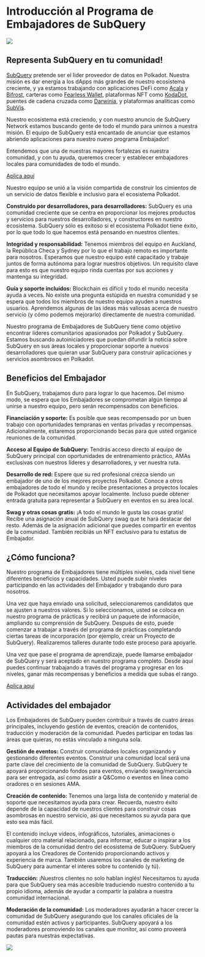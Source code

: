 # Introducción al Programa de Embajadores de SubQuery

![](https://miro.medium.com/max/1400/1*EC5wwTuoB6UK_EESGd8X8w.png)

## Representa SubQuery en tu comunidad!

[SubQuery](https://subquery.network/) pretende ser el lider proveedor de datos en Polkadot. Nuestra misión es dar energía a los dApps más grandes de nuestro ecosistema creciente, y ya estamos trabajando con aplicaciones DeFi como [Acala](https://acala.network/) y [Bifrost](https://bifrost.finance/), carteras como [Fearless Wallet](https://fearlesswallet.io/), plataformas NFT como [KodaDot](https://kodadot.xyz/), puentes de cadena cruzada como [Darwinia](https://explorer.subquery.network/subquery/darwinia-network/darwinia), y plataformas analíticas como [SubVis](https://subvis.io/).

Nuestro ecosistema está creciendo, y con nuestro anuncio de SubQuery Network estamos buscando gente de todo el mundo para unirnos a nuestra misión. El equipo de SubQuery está encantado de anunciar que estamos abriendo aplicaciones para nuestro nuevo programa Embajador!

Entendemos que una de nuestras mayores fortalezas es nuestra comunidad, y con tu ayuda, queremos crecer y establecer embajadores locales para comunidades de todo el mundo.

[Aplica aquí](https://forms.gle/GXBbJ6LDpNfM2v1X6)

Nuestro equipo se unió a la visión compartida de construir los cimientos de un servicio de datos flexible e inclusivo para el ecosistema Polkadot.

**Construido por desarrolladores, para desarrolladores:** SubQuery es una comunidad creciente que se centra en proporcionar los mejores productos y servicios para nuestros desarrolladores, y constructores en nuestro ecosistema. SubQuery sólo es exitoso si el ecosistema Polkadot tiene éxito, por lo que todo lo que hacemos está pensando en nuestros clientes.

**Integridad y responsabilidad:** Tenemos miembros del equipo en Auckland, la República Checa y Sydney por lo que el trabajo remoto es importante para nosotros. Esperamos que nuestro equipo esté capacitado y trabaje juntos de forma autónoma para lograr nuestros objetivos. Un requisito clave para esto es que nuestro equipo rinda cuentas por sus acciones y mantenga su integridad.

**Guía y soporte incluidos:** Blockchain es difícil y todo el mundo necesita ayuda a veces. No existe una pregunta estúpida en nuestra comunidad y se espera que todos los miembros de nuestro equipo ayuden a nuestros usuarios. Aprendemos algunas de las ideas más valiosas acerca de nuestro servicio (y cómo podemos mejorarlo) directamente de nuestra comunidad.

Nuestro programa de Embajadores de SubQuery tiene como objetivo encontrar líderes comunitarios apasionados por Polkadot y SubQuery. Estamos buscando autoiniciadores que puedan difundir la noticia sobre SubQuery en sus áreas locales y proporcionar soporte a nuevos desarrolladores que quieran usar SubQuery para construir aplicaciones y servicios asombrosos en Polkadot.

## Beneficios del Embajador

En SubQuery, trabajamos duro para lograr lo que hacemos. Del mismo modo, se espera que los Embajadores se comprometan algún tiempo al unirse a nuestro equipo, pero serán recompensados con beneficios.

**Financiación y soporte:** Es posible que seas recompensado por un buen trabajo con oportunidades tempranas en ventas privadas y recompensas. Adicionalmente, estaremos proporcionando becas para que usted organice reuniones de la comunidad.

**Acceso al Equipo de SubQuery:** Tendrás acceso directo al equipo de SubQuery principal con oportunidades de entrenamiento práctico, AMAs exclusivas con nuestros líderes y desarrolladores, y ver nuestra ruta.

**Desarrollo de red:** Espere que su red profesional crezca siendo un embajador de uno de los mejores proyectos Polkadot. Conoce a otros embajadores de todo el mundo y recibe presentaciones a proyectos locales de Polkadot que necesitamos apoyar localmente. Incluso puede obtener entrada gratuita para representar a SubQuery en eventos en su área local.

**Swag y otras cosas gratis:** ¡A todo el mundo le gusta las cosas gratis! Recibe una asignación anual de SubQuery swag que te hará destacar del resto. Además de la asignación adicional que puedes compartir en eventos de la comunidad. También recibiás un NFT exclusivo para tu estatus de Embajador.

## ¿Cómo funciona?

Nuestro programa de Embajadores tiene múltiples niveles, cada nivel tiene diferentes beneficios y capacidades. Usted puede subir niveles participando en las actividades del Embajador y trabajando duro para nosotros.

Una vez que haya enviado una solicitud, seleccionaremos candidatos que se ajusten a nuestros valores. Si lo seleccionamos, usted se coloca en nuestro programa de prácticas y recibirá un paquete de información, ampliando su comprensión de SubQuery. Después de esto, puede comenzar a trabajar a través del programa de prácticas completando ciertas tareas de incorporación (por ejemplo, crear un Proyecto de SubQuery). Realizaremos talleres durante todo este proceso para apoyarle.

Una vez que pase el programa de aprendizaje, puede llamarse embajador de SubQuery y será aceptado en nuestro programa completo. Desde aquí puedes continuar trabajando a través del programa y progresar en los niveles, ganar más recompensas y beneficios a medida que subas el rango.

[Aplica aquí](https://forms.gle/GXBbJ6LDpNfM2v1X6)

## Actividades del embajador

Los Embajadores de SubQuery pueden contribuir a través de cuatro áreas principales, incluyendo gestión de eventos, creación de contenidos, traducción y moderación de la comunidad. Puedes participar en todas las áreas que quieras, no estás vinculado a ninguna sola.

**Gestión de eventos:** Construir comunidades locales organizando y gestionando diferentes eventos. Construir una comunidad local será una parte clave del crecimiento de la comunidad de SubQuery. SubQuery te apoyará proporcionando fondos para eventos, enviando swag/mercancía para ser entregada, así como asistir a Q&Como o eventos en línea como oradores o en sesiones AMA.

**Creación de contenido:** Tenemos una larga lista de contenido y material de soporte que necesitamos ayuda para crear. Recuerda, nuestro éxito depende de la capacidad de nuestros clientes para construir cosas asombrosas en nuestro servicio, así que necesitamos su ayuda para que esto sea más fácil.

El contenido incluye vídeos, infográficos, tutoriales, animaciones o cualquier otro material relacionado, para informar, educar o inspirar a los miembros de la comunidad dentro del ecosistema de SubQuery. SubQuery apoyará a los Creadores de Contenido proporcionando activos y experiencia de marca. También usaremos los canales de marketing de SubQuery para aumentar el interes sobre tu contenido (y tú).

**Traducción:** ¡Nuestros clientes no solo hablan inglés! Necesitamos tu ayuda para que SubQuery sea más accesible traduciendo nuestro contenido a tu propio idioma, además de ayudar a compartir la palabra a nuestra comunidad internacional.

**Moderación de la comunidad:** Los moderadores ayudarán a hacer crecer la comunidad de SubQuery asegurando que los canales oficiales de la comunidad estén activos y participantes. SubQuery apoyará a los moderadores promoviendo los canales que monitor, así como proveerá pautas para nuestras expectativas.

![](https://miro.medium.com/max/1400/1*xj6_UL1ZWYzlLmlVk25JzQ.png)